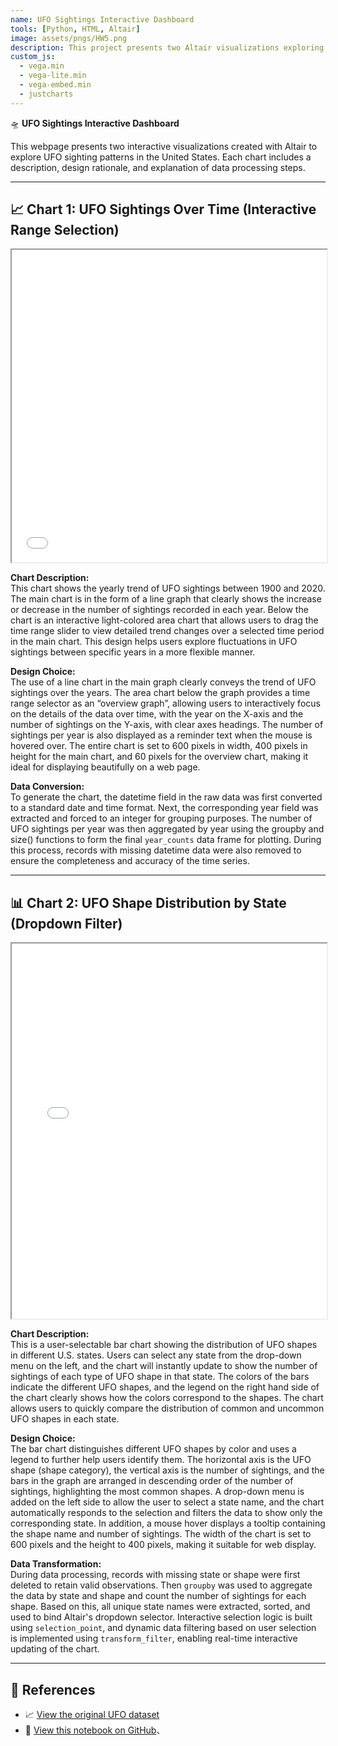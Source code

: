 ```yaml
---
name: UFO Sightings Interactive Dashboard
tools: [Python, HTML, Altair]
image: assets/pngs/HW5.png
description: This project presents two Altair visualizations exploring UFO sighting patterns in the U.S.
custom_js:
  - vega.min
  - vega-lite.min
  - vega-embed.min
  - justcharts
---
```


🛸 **UFO Sightings Interactive Dashboard**

This webpage presents two interactive visualizations created with Altair to explore UFO sighting patterns in the United States. Each chart includes a description, design rationale, and explanation of data processing steps.

---

## 📈 Chart 1: UFO Sightings Over Time (Interactive Range Selection)

<iframe src="/chart1.html" width="100%" height="500"></iframe>

**Chart Description:**  
This chart shows the yearly trend of UFO sightings between 1900 and 2020. The main chart is in the form of a line graph that clearly shows the increase or decrease in the number of sightings recorded in each year. Below the chart is an interactive light-colored area chart that allows users to drag the time range slider to view detailed trend changes over a selected time period in the main chart. This design helps users explore fluctuations in UFO sightings between specific years in a more flexible manner.

**Design Choice:**  
The use of a line chart in the main graph clearly conveys the trend of UFO sightings over the years. The area chart below the graph provides a time range selector as an “overview graph”, allowing users to interactively focus on the details of the data over time, with the year on the X-axis and the number of sightings on the Y-axis, with clear axes headings. The number of sightings per year is also displayed as a reminder text when the mouse is hovered over. The entire chart is set to 600 pixels in width, 400 pixels in height for the main chart, and 60 pixels for the overview chart, making it ideal for displaying beautifully on a web page.

**Data Conversion:**  
To generate the chart, the datetime field in the raw data was first converted to a standard date and time format. Next, the corresponding year field was extracted and forced to an integer for grouping purposes. The number of UFO sightings per year was then aggregated by year using the groupby and size() functions to form the final `year_counts` data frame for plotting. During this process, records with missing datetime data were also removed to ensure the completeness and accuracy of the time series.

---

## 📊 Chart 2: UFO Shape Distribution by State (Dropdown Filter)

<iframe src="/chart2.html" width="100%" height="600"></iframe>

**Chart Description:**  
This is a user-selectable bar chart showing the distribution of UFO shapes in different U.S. states. Users can select any state from the drop-down menu on the left, and the chart will instantly update to show the number of sightings of each type of UFO shape in that state. The colors of the bars indicate the different UFO shapes, and the legend on the right hand side of the chart clearly shows how the colors correspond to the shapes. The chart allows users to quickly compare the distribution of common and uncommon UFO shapes in each state.

**Design Choice:**  
The bar chart distinguishes different UFO shapes by color and uses a legend to further help users identify them. The horizontal axis is the UFO shape (shape category), the vertical axis is the number of sightings, and the bars in the graph are arranged in descending order of the number of sightings, highlighting the most common shapes. A drop-down menu is added on the left side to allow the user to select a state name, and the chart automatically responds to the selection and filters the data to show only the corresponding state. In addition, a mouse hover displays a tooltip containing the shape name and number of sightings. The width of the chart is set to 600 pixels and the height to 400 pixels, making it suitable for web display.

**Data Transformation:**  
During data processing, records with missing state or shape were first deleted to retain valid observations. Then `groupby` was used to aggregate the data by state and shape and count the number of sightings for each shape. Based on this, all unique state names were extracted, sorted, and used to bind Altair's dropdown selector. Interactive selection logic is built using `selection_point`, and dynamic data filtering based on user selection is implemented using `transform_filter`, enabling real-time interactive updating of the chart.

---

## 🔗 References

- 📈 [View the original UFO dataset](https://www.kaggle.com/datasets/NUFORC/ufo-sightings)  
- 🧠 [View this notebook on GitHub](https://github.com/YiangLuo/YiangLuo.github.io/blob/main/Workbook.ipynb)、


